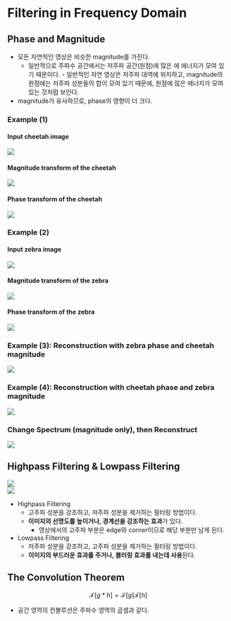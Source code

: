 # Filtering in Frequency Domain

## Phase and Magnitude

- 모든 자연적인 영상은 비슷한 magnitude를 가진다.
  - 일반적으로 주파수 공간에서는 저주파 공간(원점)에 많은 에 에너지가 모여 있기 때문이다. - 일반적인 자연 영상은 저주파 대역에 위치하고, magnitude의 원점에는 저주파 성분들의 합이 모여 있기 때문에, 원점에 많은 에너지가 모여 있는 것처럼 보인다.
- magnitude가 유사하므로, phase의 영향이 더 크다.

### Example (1)

#### Input cheetah image

![](img/ex1.png)

#### Magnitude transform of the cheetah

![](img/ex2.png)

#### Phase transform of the cheetah

![](img/ex3.png)

### Example (2)

#### Input zebra image

![](img/ex4.png)

#### Magnitude transform of the zebra

![](img/ex5.png)

#### Phase transform of the zebra

![](img/ex6.png)

### Example (3): Reconstruction with zebra phase and cheetah magnitude

![](img/ex7.png)

### Example (4): Reconstruction with cheetah phase and zebra magnitude

![](img/ex8.png)

### Change Spectrum (magnitude only), then Reconstruct

![](img/reconstruct.png)

## Highpass Filtering & Lowpass Filtering

![](img/highpass_filtering.png)<br>
![](img/lowpass_filtering.png)

- Highpass Filtering
  - 고주파 성분을 강조하고, 저주파 성분을 제거하는 필터링 방법이다.
  - **이미지의 선명도를 높이거나, 경계선을 강조하는 효과**가 있다.
    - 영상에서의 고주파 부분은 edge와 corner이므로 해당 부분만 남게 된다.
- Lowpass Filtering
  - 저주파 성분을 강조하고, 고주파 성분을 제거하는 필터링 방법이다.
  - **이미지의 부드러운 효과를 주거나, 블러링 효과를 내는데 사용**된다.

## The Convolution Theorem

$$\mathcal{F}\left [ g \ast h  \right ] = \mathcal{F}\left [ g \right ]\mathcal{F}\left [ h \right ]$$

- 공간 영역의 컨볼루션은 주파수 영역의 곱셈과 같다.
